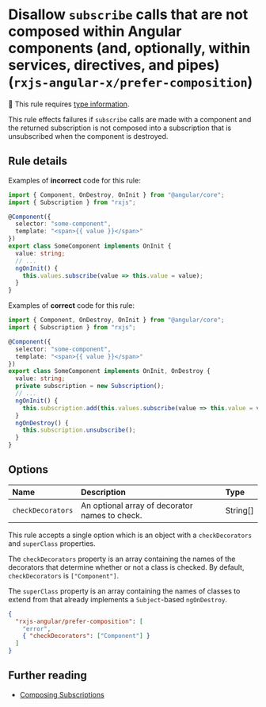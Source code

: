 # Disallow `subscribe` calls that are not composed within Angular components (and, optionally, within services, directives, and pipes) (`rxjs-angular-x/prefer-composition`)

💭 This rule requires [type information](https://typescript-eslint.io/linting/typed-linting).

<!-- end auto-generated rule header -->

This rule effects failures if `subscribe` calls are made with a component and the returned subscription is not composed into a subscription that is unsubscribed when the component is destroyed.

## Rule details

Examples of **incorrect** code for this rule:

```ts
import { Component, OnDestroy, OnInit } from "@angular/core";
import { Subscription } from "rxjs";

@Component({
  selector: "some-component",
  template: "<span>{{ value }}</span>"
})
export class SomeComponent implements OnInit {
  value: string;
  // ...
  ngOnInit() {
    this.values.subscribe(value => this.value = value);
  }
}
```

Examples of **correct** code for this rule:

```ts
import { Component, OnDestroy, OnInit } from "@angular/core";
import { Subscription } from "rxjs";

@Component({
  selector: "some-component",
  template: "<span>{{ value }}</span>"
})
export class SomeComponent implements OnInit, OnDestroy {
  value: string;
  private subscription = new Subscription();
  // ...
  ngOnInit() {
    this.subscription.add(this.values.subscribe(value => this.value = value));
  }
  ngOnDestroy() {
    this.subscription.unsubscribe();
  }
}
```

## Options

<!-- begin auto-generated rule options list -->

| Name              | Description                                    | Type     |
| :---------------- | :--------------------------------------------- | :------- |
| `checkDecorators` | An optional array of decorator names to check. | String[] |

<!-- end auto-generated rule options list -->

This rule accepts a single option which is an object with a `checkDecorators` and `superClass` properties.

The `checkDecorators` property is an array containing the names of the decorators that determine whether or not a class is checked. By default, `checkDecorators` is `["Component"]`.

The `superClass` property is an array containing the names of classes to extend from that already implements a `Subject`-based `ngOnDestroy`.

```json
{
  "rxjs-angular/prefer-composition": [
    "error",
    { "checkDecorators": ["Component"] }
  ]
}
```

## Further reading

- [Composing Subscriptions](https://ncjamieson.com/composing-subscriptions/)
